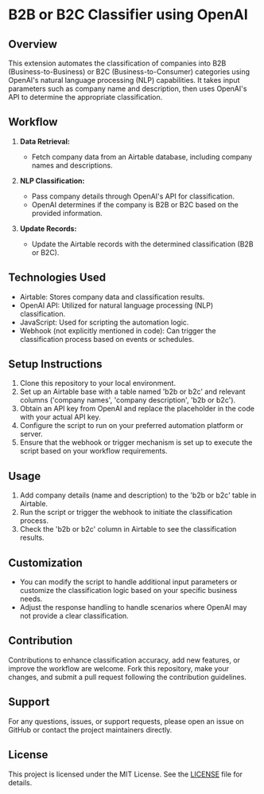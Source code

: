# B2B or B2C Classifier using OpenAI

## Overview
This extension automates the classification of companies into B2B (Business-to-Business) or B2C (Business-to-Consumer) categories using OpenAI's natural language processing (NLP) capabilities. It takes input parameters such as company name and description, then uses OpenAI's API to determine the appropriate classification.

## Workflow
1. **Data Retrieval:**
   - Fetch company data from an Airtable database, including company names and descriptions.

2. **NLP Classification:**
   - Pass company details through OpenAI's API for classification.
   - OpenAI determines if the company is B2B or B2C based on the provided information.

3. **Update Records:**
   - Update the Airtable records with the determined classification (B2B or B2C).

## Technologies Used
- Airtable: Stores company data and classification results.
- OpenAI API: Utilized for natural language processing (NLP) classification.
- JavaScript: Used for scripting the automation logic.
- Webhook (not explicitly mentioned in code): Can trigger the classification process based on events or schedules.

## Setup Instructions
1. Clone this repository to your local environment.
2. Set up an Airtable base with a table named 'b2b or b2c' and relevant columns ('company names', 'company description', 'b2b or b2c').
3. Obtain an API key from OpenAI and replace the placeholder in the code with your actual API key.
4. Configure the script to run on your preferred automation platform or server.
5. Ensure that the webhook or trigger mechanism is set up to execute the script based on your workflow requirements.

## Usage
1. Add company details (name and description) to the 'b2b or b2c' table in Airtable.
2. Run the script or trigger the webhook to initiate the classification process.
3. Check the 'b2b or b2c' column in Airtable to see the classification results.

## Customization
- You can modify the script to handle additional input parameters or customize the classification logic based on your specific business needs.
- Adjust the response handling to handle scenarios where OpenAI may not provide a clear classification.

## Contribution
Contributions to enhance classification accuracy, add new features, or improve the workflow are welcome. Fork this repository, make your changes, and submit a pull request following the contribution guidelines.

## Support
For any questions, issues, or support requests, please open an issue on GitHub or contact the project maintainers directly.

## License
This project is licensed under the MIT License. See the [LICENSE](./LICENSE) file for details.
